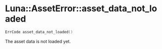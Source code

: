 # Luna::AssetError::asset_data_not_loaded

```c++
ErrCode asset_data_not_loaded()
```

The asset data is not loaded yet. 

